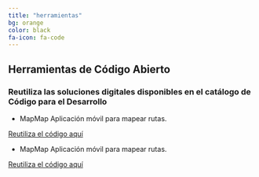```yaml
---
title: "herramientas"
bg: orange
color: black
fa-icon: fa-code
---
```


## Herramientas de Código Abierto

### Reutiliza las soluciones digitales disponibles en el catálogo de Código para el Desarrollo


- MapMap
Aplicación móvil para mapear rutas.

 [Reutiliza el código aquí](https://code.iadb.org/es/repositorio/45/mapmap)
 
 - MapMap
Aplicación móvil para mapear rutas.

 [Reutiliza el código aquí](https://code.iadb.org/es/repositorio/45/mapmap)
 
 
 
 
 
